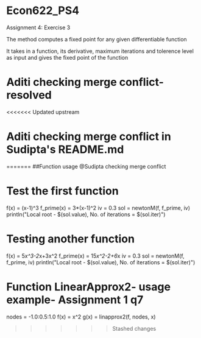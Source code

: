 # Econ622_PS4
Assignment 4: Exercise 3


The method computes a fixed point for any given differentiable function

It takes in a function, its derivative, maximum iterations and tolerence level as input and 
gives the fixed point of the function
 # Aditi checking merge conflict- resolved
<<<<<<< Updated upstream
 # Aditi checking merge conflict in Sudipta's README.md
=======
##Function usage @Sudipta checking merge conflict

# Test the first function
f(x) = (x-1)^3
f_prime(x) = 3*(x-1)^2
iv = 0.3
sol = newtonM(f, f_prime, iv)
println("Local root - $(sol.value), No. of iterations =  $(sol.iter)")


# Testing another function
f(x) = 5*x^3-2*x+3x^2
f_prime(x) = 15*x^2-2+6*x
iv = 0.3
sol = newtonM(f, f_prime, iv)
println("Local root - $(sol.value), No. of iterations =  $(sol.iter)")


# Function LinearApprox2- usage example- Assignment 1 q7
nodes = -1.0:0.5:1.0
f(x) = x^2
g(x) = linapprox2(f, nodes, x)

>>>>>>> Stashed changes
